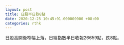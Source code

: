 ```yaml
---
layout: post
title: 日股半日跌8點
date: 2020-12-25 10:45:01.000000000 +08:00
categories: rthk
---
```


日股高開後窄幅上落，日經指數半日收報26659點，跌8點。

